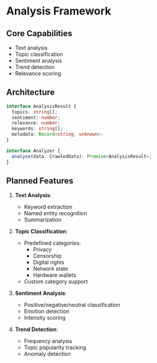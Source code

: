 # Analysis Framework

## Core Capabilities

- Text analysis
- Topic classification
- Sentiment analysis
- Trend detection
- Relevance scoring

## Architecture

```typescript
interface AnalysisResult {
  topics: string[];
  sentiment: number;
  relevance: number;
  keywords: string[];
  metadata: Record<string, unknown>;
}

interface Analyzer {
  analyze(data: CrawledData): Promise<AnalysisResult>;
}
```

## Planned Features

1. **Text Analysis**:

   - Keyword extraction
   - Named entity recognition
   - Summarization

2. **Topic Classification**:

   - Predefined categories:
     - Privacy
     - Censorship
     - Digital rights
     - Network state
     - Hardware wallets
   - Custom category support

3. **Sentiment Analysis**:

   - Positive/negative/neutral classification
   - Emotion detection
   - Intensity scoring

4. **Trend Detection**:
   - Frequency analysis
   - Topic popularity tracking
   - Anomaly detection
